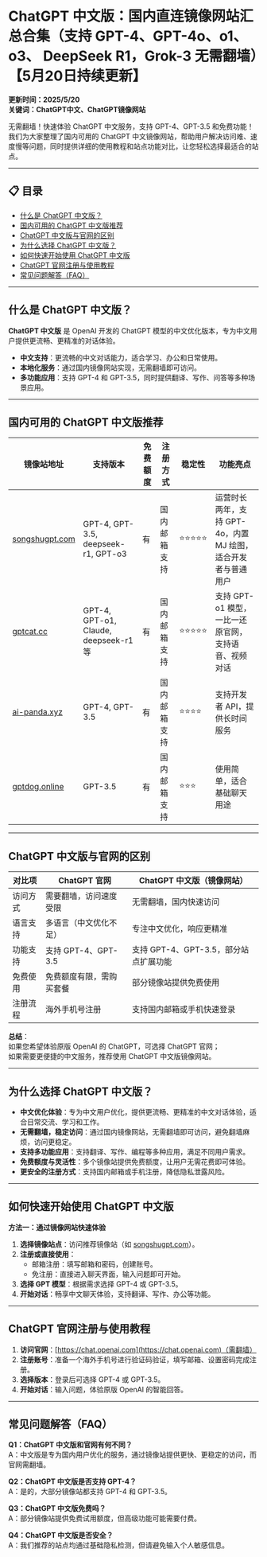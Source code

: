 # ChatGPT 中文版：国内直连镜像网站汇总合集（支持 GPT-4、GPT-4o、o1、o3、 DeepSeek R1，Grok-3 无需翻墙）【5月20日持续更新】

**更新时间：2025/5/20**  
**关键词：ChatGPT中文、ChatGPT镜像网站**

无需翻墙！快速体验 ChatGPT 中文服务，支持 GPT-4、GPT-3.5 和免费功能！  
我们为大家整理了国内可用的 ChatGPT 中文镜像网站，帮助用户解决访问难、速度慢等问题，同时提供详细的使用教程和站点功能对比，让您轻松选择最适合的站点。

---

## 📋 目录

- [什么是 ChatGPT 中文版？](#什么是-chatgpt-中文版)
- [国内可用的 ChatGPT 中文版推荐](#国内可用的-chatgpt-中文版推荐)
- [ChatGPT 中文版与官网的区别](#chatgpt-中文版与官网的区别)
- [为什么选择 ChatGPT 中文版？](#为什么选择-chatgpt-中文版)
- [如何快速开始使用 ChatGPT 中文版](#如何快速开始使用-chatgpt-中文版)
- [ChatGPT 官网注册与使用教程](#chatgpt-官网注册与使用教程)
- [常见问题解答（FAQ）](#常见问题解答faq)

---

## 什么是 ChatGPT 中文版？

**ChatGPT 中文版** 是 OpenAI 开发的 ChatGPT 模型的中文优化版本，专为中文用户提供更流畅、更精准的对话体验。

- **中文支持**：更流畅的中文对话能力，适合学习、办公和日常使用。  
- **本地化服务**：通过国内镜像网站实现，无需翻墙即可访问。  
- **多功能应用**：支持 GPT-4 和 GPT-3.5，同时提供翻译、写作、问答等多种场景应用。

---

## 国内可用的 ChatGPT 中文版推荐

| 镜像站地址       | 支持版本                                | 免费额度 | 注册方式       | 稳定性   | 功能亮点                                                                 |
|------------------|-----------------------------------------|----------|----------------|----------|--------------------------------------------------------------------------|
| [songshugpt.com](https://songshugpt.com) | GPT-4, GPT-3.5, deepseek-r1, GPT-o3     | 有       | 国内邮箱支持   | ⭐⭐⭐⭐⭐    | 运营时长两年，支持 GPT-4o，内置 MJ 绘图，适合开发者与普通用户                  |
| [gptcat.cc](https://gptcat.cc)         | GPT-4, GPT-o1, Claude, deepseek-r1 等   | 有       | 国内邮箱支持   | ⭐⭐⭐⭐⭐    | 支持 GPT-o1 模型，一比一还原官网，支持语音、视频对话                       |
| [ai-panda.xyz](https://ai-panda.xyz)   | GPT-4, GPT-3.5                          | 有       | 国内邮箱支持   | ⭐⭐⭐⭐     | 支持开发者 API，提供长时间服务                                              |
| [gptdog.online](https://gptdog.online) | GPT-3.5                                 | 有       | 国内邮箱支持   | ⭐⭐⭐      | 使用简单，适合基础聊天用途                                                  |

---

## ChatGPT 中文版与官网的区别

| 对比项         | ChatGPT 官网                        | ChatGPT 中文版（镜像网站）             |
|----------------|-------------------------------------|----------------------------------------|
| 访问方式       | 需要翻墙，访问速度受限              | 无需翻墙，国内快速访问                 |
| 语言支持       | 多语言（中文优化不足）              | 专注中文优化，响应更精准               |
| 功能支持       | 支持 GPT-4、GPT-3.5                 | 支持 GPT-4、GPT-3.5，部分站点扩展功能  |
| 免费使用       | 免费额度有限，需购买套餐             | 部分镜像站提供免费使用                 |
| 注册流程       | 海外手机号注册                      | 支持国内邮箱或手机快速登录             |

**总结**：  
如果您希望体验原版 OpenAI 的 ChatGPT，可选择 ChatGPT 官网；  
如果需要更便捷的中文服务，推荐使用 ChatGPT 中文版镜像网站。

---

## 为什么选择 ChatGPT 中文版？

- **中文优化体验**：专为中文用户优化，提供更流畅、更精准的中文对话体验，适合日常交流、学习和工作。
- **无需翻墙，稳定访问**：通过国内镜像网站，无需翻墙即可访问，避免翻墙麻烦，访问更稳定。
- **支持多功能应用**：支持翻译、写作、编程等多种应用，满足不同用户需求。
- **免费额度与灵活性**：多个镜像站提供免费额度，让用户无需花费即可体验。
- **更安全的注册方式**：支持国内邮箱或手机注册，降低隐私泄露风险。

---

## 如何快速开始使用 ChatGPT 中文版

**方法一：通过镜像网站快速体验**

1. **选择镜像站点**：访问推荐镜像站（如 [songshugpt.com](https://songshugpt.com)）。
2. **注册或直接使用**：
   - 邮箱注册：填写邮箱和密码，创建账号。
   - 免注册：直接进入聊天界面，输入问题即可开始。
3. **选择 GPT 模型**：根据需求选择 GPT-4 或 GPT-3.5。
4. **开始对话**：畅享中文聊天体验，支持翻译、写作、办公等功能。

---

## ChatGPT 官网注册与使用教程

1. **访问官网**：[https://chat.openai.com](https://chat.openai.com)（需翻墙）  
2. **注册账号**：准备一个海外手机号进行验证码验证，填写邮箱、设置密码完成注册。
3. **选择版本**：登录后可选择 GPT-4 或 GPT-3.5。
4. **开始对话**：输入问题，体验原版 OpenAI 的智能回答。

---

## 常见问题解答（FAQ）

**Q1：ChatGPT 中文版和官网有何不同？**  
A：中文版是专为国内用户优化的服务，通过镜像站提供更快、更稳定的访问，而官网需翻墙。

**Q2：ChatGPT 中文版是否支持 GPT-4？**  
A：是的，大部分镜像站都支持 GPT-4 和 GPT-3.5。

**Q3：ChatGPT 中文版免费吗？**  
A：部分镜像站提供免费试用额度，但高级功能可能需要付费。

**Q4：ChatGPT 中文版是否安全？**  
A：我们推荐的站点均通过基础隐私检测，但请避免输入个人敏感信息。
